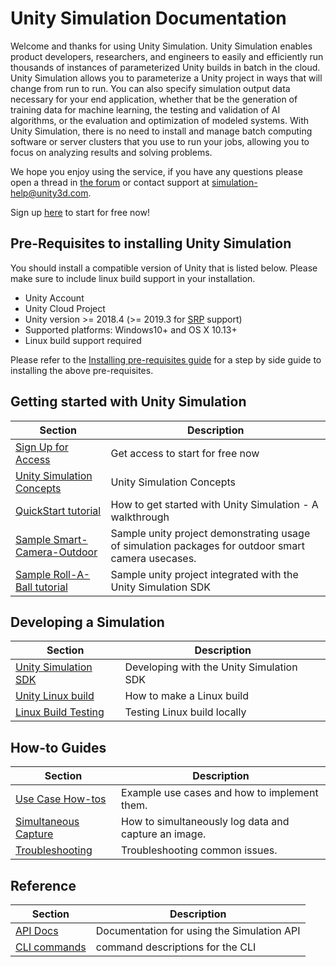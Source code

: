 # Unity Simulation Documentation

Welcome and thanks for using Unity Simulation. Unity Simulation enables product developers, researchers, and engineers to easily and efficiently run thousands of instances of parameterized Unity builds in batch in the cloud. Unity Simulation allows you to parameterize a Unity project in ways that will change from run to run. You can also specify simulation output data necessary for your end application, whether that be the generation of training data for machine learning, the testing and validation of AI algorithms, or the evaluation and optimization of modeled systems. With Unity Simulation, there is no need to install and manage batch computing software or server clusters that you use to run your jobs, allowing you to focus on analyzing results and solving problems. 

We hope you enjoy using the service, if you have any questions please open a thread in [the forum](https://forum.unity.com/forums/unity-simulation.407/) or contact support at simulation-help@unity3d.com.

Sign up [here](https://dashboard.unity3d.com/metered-billing/marketplace/products/c20ae33a-6301-4bd3-9b17-4874027a4ed4) to start for free now!

## Pre-Requisites to installing Unity Simulation

You should install a compatible version of Unity that is listed below. Please make sure to include linux build support in your installation.

- Unity Account
- Unity Cloud Project
- Unity version >= 2018.4 (>= 2019.3 for [SRP](https://docs.unity3d.com/Manual/ScriptableRenderPipeline.html) support)
- Supported platforms: Windows10+ and OS X 10.13+
- Linux build support required

Please refer to the [Installing pre-requisites guide](doc/requirements.md) for a step by side guide to installing the above pre-requisites.

## Getting started with Unity Simulation

| Section | Description |
|---|---|
|[Sign Up for Access](https://dashboard.unity3d.com/metered-billing/marketplace/products/c20ae33a-6301-4bd3-9b17-4874027a4ed4)| Get access to start for free now |
|[Unity Simulation Concepts](doc/taxonomy.md) | Unity Simulation Concepts|
|[QuickStart tutorial](doc/quickstart.md) | How to get started with Unity Simulation - A walkthrough |
|[Sample Smart-Camera-Outdoor](https://github.com/Unity-Technologies/Unity-Simulation-Smart-Camera-Outdoor) | Sample unity project demonstrating usage of simulation packages for outdoor smart camera usecases.
|[Sample Roll-A-Ball tutorial](https://github.com/Unity-Technologies/Unity-Simulation-RollABall) | Sample unity project integrated with the Unity Simulation SDK|

## Developing a Simulation
| Section | Description |
|---|---|
|[Unity Simulation SDK](doc/integrate.md) | Developing with the Unity Simulation SDK|
|[Unity Linux build](doc/build.md) | How to make a Linux build|
|[Linux Build Testing](doc/testing.md) | Testing Linux build locally|

## How-to Guides
| Section | Description |
|---|---|
|[Use Case How-tos](doc/use-cases/use-cases.md) | Example use cases and how to implement them.|
|[Simultaneous Capture](doc/simultaneous-capture.md)|How to simultaneously log data and capture an image.|
|[Troubleshooting](doc/troubleshooting.md) | Troubleshooting common issues.|

## Reference

| Section | Description |
|---|---|
|[API Docs](https://api.simulation.unity3d.com/swagger/index.html)| Documentation for using the Simulation API |
|[CLI commands](doc/cli.md) | command descriptions for the CLI |
